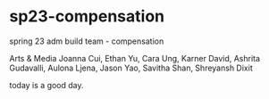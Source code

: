 # sp23-compensation
spring 23 adm build team - compensation

Arts & Media
Joanna Cui, Ethan Yu, Cara Ung, Karner David, Ashrita Gudavalli, Aulona Ljena,
Jason Yao, Savitha Shan, Shreyansh Dixit

today is a good day.